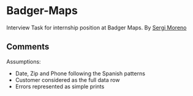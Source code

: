 # Badger-Maps
Interview Task for internship position at Badger Maps. By [Sergi Moreno](https://github.com/SergiMoreno)

## Comments
Assumptions:
 - Date, Zip and Phone following the Spanish patterns
 - Customer considered as the full data row
 - Errors represented as simple prints
